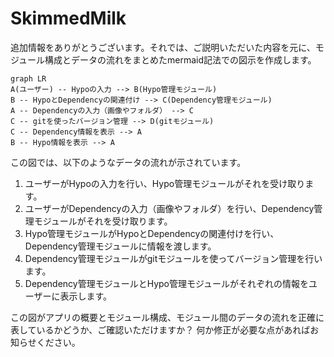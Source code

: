 # SkimmedMilk

追加情報をありがとうございます。それでは、ご説明いただいた内容を元に、モジュール構成とデータの流れをまとめたmermaid記法での図示を作成します。

```mermaid
graph LR
A(ユーザー) -- Hypoの入力 --> B(Hypo管理モジュール)
B -- HypoとDependencyの関連付け --> C(Dependency管理モジュール)
A -- Dependencyの入力（画像やフォルダ） --> C
C -- gitを使ったバージョン管理 --> D(gitモジュール)
C -- Dependency情報を表示 --> A
B -- Hypo情報を表示 --> A
```

この図では、以下のようなデータの流れが示されています。

1. ユーザーがHypoの入力を行い、Hypo管理モジュールがそれを受け取ります。
2. ユーザーがDependencyの入力（画像やフォルダ）を行い、Dependency管理モジュールがそれを受け取ります。
3. Hypo管理モジュールがHypoとDependencyの関連付けを行い、Dependency管理モジュールに情報を渡します。
4. Dependency管理モジュールがgitモジュールを使ってバージョン管理を行います。
5. Dependency管理モジュールとHypo管理モジュールがそれぞれの情報をユーザーに表示します。

この図がアプリの概要とモジュール構成、モジュール間のデータの流れを正確に表しているかどうか、ご確認いただけますか？ 何か修正が必要な点があればお知らせください。
